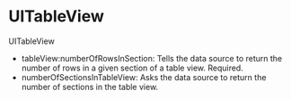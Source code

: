 # UITableView
UITableView

- tableView:numberOfRowsInSection:
Tells the data source to return the number of rows in a given section of a table view.
Required.
- numberOfSectionsInTableView:
Asks the data source to return the number of sections in the table view.
